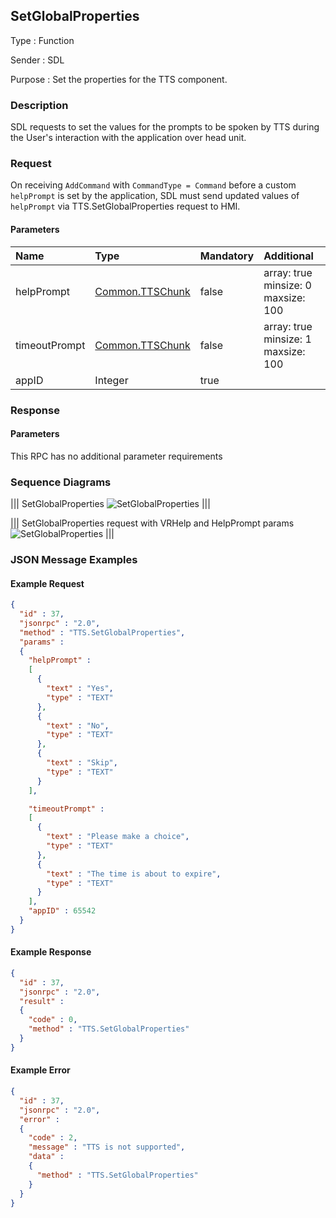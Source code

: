 ## SetGlobalProperties

Type
: Function

Sender
: SDL

Purpose
: Set the properties for the TTS component.

### Description

SDL requests to set the values for the prompts to be spoken by TTS during the User's interaction with the application over head unit.

### Request

On receiving `AddCommand` with `CommandType = Command` before a custom `helpPrompt` is set by the application, SDL must send updated values of `helpPrompt` via TTS.SetGlobalProperties request to HMI.

#### Parameters

|Name|Type|Mandatory|Additional|
|:---|:---|:--------|:---------|
|helpPrompt|[Common.TTSChunk](../../common/structs/#ttschunk)|false|array: true<br>minsize: 0<br>maxsize: 100|
|timeoutPrompt|[Common.TTSChunk](../../common/structs/#ttschunk)|false|array: true<br>minsize: 1<br>maxsize: 100|
|appID|Integer|true||

### Response

#### Parameters

This RPC has no additional parameter requirements

### Sequence Diagrams

|||
SetGlobalProperties
![SetGlobalProperties](./assets/SetGlobalProperties.png)
|||

|||
SetGlobalProperties request with VRHelp and HelpPrompt params
![SetGlobalProperties](./assets/SetGlobalProperties_VRHelp_and_HelpPrompt.png)
|||

### JSON Message Examples

#### Example Request

```json
{
  "id" : 37,
  "jsonrpc" : "2.0",
  "method" : "TTS.SetGlobalProperties",
  "params" :
  {
    "helpPrompt" :
    [
      {
        "text" : "Yes", 
        "type" : "TEXT"
      },
      {
        "text" : "No", 
        "type" : "TEXT"
      },
      {
        "text" : "Skip", 
        "type" : "TEXT"
      }
    ],

    "timeoutPrompt" :
    [
      {
        "text" : "Please make a choice", 
        "type" : "TEXT"
      },
      {
        "text" : "The time is about to expire", 
        "type" : "TEXT"
      }
    ],
    "appID" : 65542
  }
}
```

#### Example Response

```json
{
  "id" : 37,
  "jsonrpc" : "2.0",
  "result" :
  {
    "code" : 0,
    "method" : "TTS.SetGlobalProperties"
  }
}
```

#### Example Error

```json
{
  "id" : 37,
  "jsonrpc" : "2.0",
  "error" :
  {
    "code" : 2,
    "message" : "TTS is not supported",
    "data" :
    {
      "method" : "TTS.SetGlobalProperties"
    }
  }
}
```
